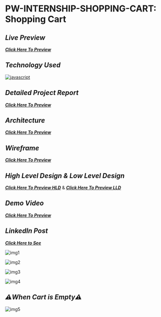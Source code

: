 # PW-INTERNSHIP-SHOPPING-CART: Shopping Cart

## _Live Preview_
_**[Click Here To Preview]()**_

## _Technology Used_
[![javascript](https://img.shields.io/badge/reactjs-black?style=for-the-badge&logo=react&logoColor=blue)]()

## _Detailed Project Report_
_**[Click Here To Preview](https://drive.google.com/file/d/1XiCj7YTTYLblcPb66icH9wK-jwj5Sq_c/view?usp=drive_link)**_

## _Architecture_
_**[Click Here To Preview](https://drive.google.com/file/d/1teXUHiflAjMM2hOUrY-I5IpZGjPc2Znz/view?usp=drive_link)**_

## _Wireframe_
_**[Click Here To Preview](https://drive.google.com/file/d/1CHJW6OkhCu70u3dJQd7YYQ6oKMeI7K2r/view?usp=drive_link)**_

## _High Level Design & Low Level Design_
_**[Click Here To Preview HLD](https://drive.google.com/file/d/1-h8TZ6L7UqjI2uPqjXVHzAMJVElw6Y-w/view?usp=drive_link)**_ & _**[Click Here To Preview LLD](https://drive.google.com/file/d/1ATcywwux-M6Uhk0ybKwhY12PcfdDdt8S/view?usp=drive_link)**_

## _Demo Video_
_**[Click Here To Preview](https://drive.google.com/file/d/1spYpL5eyUBDpHZKNvIpt6lPLEnVPhY18/view?usp=drive_link)**_



## _LinkedIn Post_
_**[Click Here to See]()**_

![img1](https://github.com/Ayush125v198/Shopping-Cart-PW-INTERNSHIP/assets/145906129/d1c1d7b2-52d0-4cb6-aaed-3f6604590e39)

![img2](https://github.com/Ayush125v198/Shopping-Cart-PW-INTERNSHIP/assets/145906129/abb7f828-3d21-420a-99d5-b4a2105a9293)

![img3](https://github.com/Ayush125v198/Shopping-Cart-PW-INTERNSHIP/assets/145906129/c0c05fb2-5c9b-4a6b-9234-ac69458f9bd5)


![img4](https://github.com/Ayush125v198/Shopping-Cart-PW-INTERNSHIP/assets/145906129/9be946a9-7aeb-42c8-bfcb-8855f3afd554)


## _⚠️When Cart is Empty⚠️_

![img5](https://github.com/Ayush125v198/Shopping-Cart-PW-INTERNSHIP/assets/145906129/3a0c8e34-bb99-4ce0-8427-1490f644fcdf)
